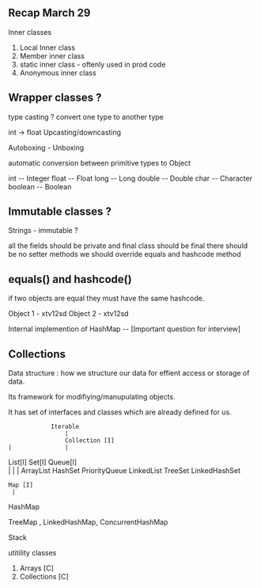 ## Recap March 29 


Inner classes 
1. Local Inner class 
2. Member inner class 
3. static inner class - oftenly used in prod code
4. Anonymous inner class 

## Wrapper classes ? 

type casting ? 
convert one type to another type 

int -> float 
Upcasting/downcasting


Autoboxing - 
Unboxing 

automatic conversion between primitive types to Object 



int             --  Integer
float           --  Float
long            -- Long
double          -- Double
char            -- Character
boolean         -- Boolean


## Immutable classes ? 

Strings - immutable ? 

all the fields should be private and final 
class should be final 
there should be no setter methods
we should override equals and hashcode method


## equals() and hashcode()
if two objects are equal they must have the same hashcode.

Object 1   - xtv12sd 
Object 2  -  xtv12sd


Internal implemention of HashMap  -- [Important question for interview]



## Collections

Data structure : how we structure our data for effient access or storage of data. 

Its framework for modifiying/manupulating objects. 

It has set of interfaces and classes which are already defined for us. 

                Iterable 
                    |
                    Collection [I] 
    |               |
  List[I]             Set[I]                  Queue[I]               
    |                   |                       |
ArrayList           HashSet                    PriorityQueue 
LinkedList          TreeSet
                    LinkedHashSet

    Map [I]
     |
   HashMap   

TreeMap  , LinkedHashMap, ConcurrentHashMap


Stack  


utitility classes 
1. Arrays [C]
2. Collections [C]


























